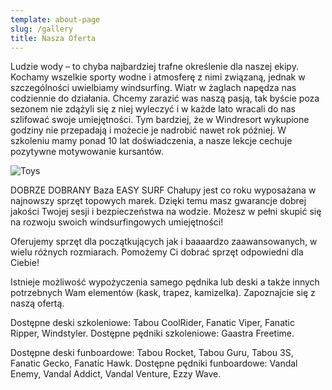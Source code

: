 ```yaml
---
template: about-page
slug: /gallery
title: Nasza Oferta
---
```


Ludzie wody – to chyba najbardziej trafne określenie dla naszej ekipy. Kochamy wszelkie sporty wodne i atmosferę z nimi związaną, jednak w szczególności uwielbiamy windsurfing. Wiatr w żaglach napędza nas codziennie do działania. Chcemy zarazić was naszą pasją, tak byście poza sezonem nie zdążyli się z niej wyleczyć i w każde lato wracali do nas szlifować swoje umiejętności. Tym bardziej, że w Windresort wykupione godziny nie przepadają i możecie je nadrobić nawet rok później. W szkoleniu mamy ponad 10 lat doświadczenia, a nasze lekcje cechuje pozytywne motywowanie kursantów.

![Toys](/assets/sfp3.jpg "Toys")

DOBRZE DOBRANY
Baza EASY SURF Chałupy jest co roku wyposażana w najnowszy sprzęt topowych marek. Dzięki temu masz gwarancje dobrej jakości Twojej sesji i bezpieczeństwa na wodzie. Możesz w pełni skupić się na rozwoju swoich windsurfingowych umiejętności!

Oferujemy sprzęt dla początkujących jak i baaaardzo zaawansowanych, w wielu różnych rozmiarach. Pomożemy Ci dobrać sprzęt odpowiedni dla Ciebie!

Istnieje możliwość wypożyczenia samego pędnika lub deski a także innych potrzebnych Wam elementów (kask, trapez, kamizelka). Zapoznajcie się z naszą ofertą.

Dostępne deski szkoleniowe: Tabou CoolRider, Fanatic Viper, Fanatic Ripper, Windstyler.
Dostępne pędniki szkoleniowe: Gaastra Freetime.

Dostępne deski funboardowe: Tabou Rocket, Tabou Guru, Tabou 3S, Fanatic Gecko, Fanatic Hawk.
Dostępne pędniki funboardowe: Vandal Enemy, Vandal Addict, Vandal Venture, Ezzy Wave.